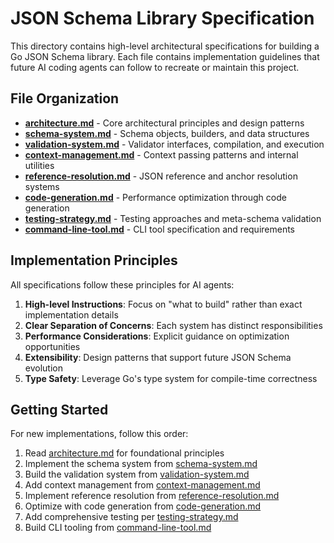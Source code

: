 # JSON Schema Library Specification

This directory contains high-level architectural specifications for building a Go JSON Schema library. Each file contains implementation guidelines that future AI coding agents can follow to recreate or maintain this project.

## File Organization

- **[architecture.md](architecture.md)** - Core architectural principles and design patterns
- **[schema-system.md](schema-system.md)** - Schema objects, builders, and data structures  
- **[validation-system.md](validation-system.md)** - Validator interfaces, compilation, and execution
- **[context-management.md](context-management.md)** - Context passing patterns and internal utilities
- **[reference-resolution.md](reference-resolution.md)** - JSON reference and anchor resolution systems
- **[code-generation.md](code-generation.md)** - Performance optimization through code generation
- **[testing-strategy.md](testing-strategy.md)** - Testing approaches and meta-schema validation
- **[command-line-tool.md](command-line-tool.md)** - CLI tool specification and requirements

## Implementation Principles

All specifications follow these principles for AI agents:

1. **High-level Instructions**: Focus on "what to build" rather than exact implementation details
2. **Clear Separation of Concerns**: Each system has distinct responsibilities
3. **Performance Considerations**: Explicit guidance on optimization opportunities
4. **Extensibility**: Design patterns that support future JSON Schema evolution
5. **Type Safety**: Leverage Go's type system for compile-time correctness

## Getting Started

For new implementations, follow this order:
1. Read [architecture.md](architecture.md) for foundational principles
2. Implement the schema system from [schema-system.md](schema-system.md)
3. Build the validation system from [validation-system.md](validation-system.md)
4. Add context management from [context-management.md](context-management.md)
5. Implement reference resolution from [reference-resolution.md](reference-resolution.md)
6. Optimize with code generation from [code-generation.md](code-generation.md)
7. Add comprehensive testing per [testing-strategy.md](testing-strategy.md)
8. Build CLI tooling from [command-line-tool.md](command-line-tool.md)
